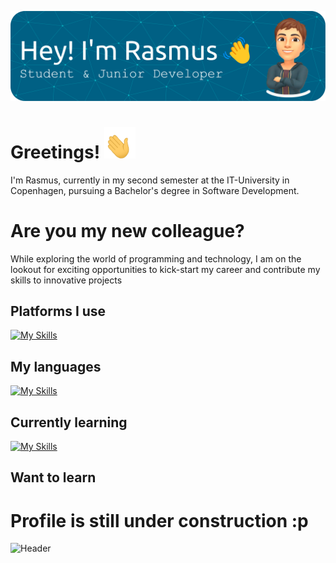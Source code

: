![Header](./header.png)


# Greetings! <img src="./greeting-hand.gif" alt="Greeting Hand" width="50" height="50">
I'm Rasmus, currently in my second semester at the IT-University in Copenhagen, pursuing a Bachelor's degree in Software Development.

# Are you my new colleague?
While exploring the world of programming and technology, I am on the lookout for exciting opportunities to kick-start my career and contribute my skills to innovative projects

## Platforms I use
[![My Skills](https://skillicons.dev/icons?i=git,github,idea,vscode,unity,wordpress,linkedin,discord,raspberrypi)](https://skillicons.dev)

## My languages
[![My Skills](https://skillicons.dev/icons?i=py,cs,php,html,css,bootstrap)](https://skillicons.dev)

## Currently learning
[![My Skills](https://skillicons.dev/icons?i=java,dotnet,gradle)](https://skillicons.dev)

## Want to learn

# Profile is still under construction :p
![Header](./ducks.gif)
